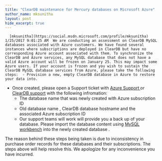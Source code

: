 ```yaml
---
title: "ClearDB maintenance for Mercury databases on Microsoft Azure"
author_name: mksunitha
layout: post
hide_excerpt: true
---
```

      [mksunitha](https://social.msdn.microsoft.com/profile/mksunitha)  1/25/2017 9:01:25 AM  We are conducting an assessment on ClearDB MySQL databases associated with Azure customers. We have found several instances where subscriptions are deployed in ClearDB but have no corresponding Azure account associated with them. To synchronize the ClearDB and Azure services, any MySQL database that does not have a valid Azure account will be frozen on January 25. This may impact some Azure users. If your account is frozen and you wish to sustain the ClearDB MySQL database services from Azure, please take the following steps:  - Provision a new, empty ClearDB database in Azure to restore your data into.
 - Once created, please open a Support ticket with [Azure Support ](https://azure.microsoft.com/en-us/support/options/)or [ClearDB support](https://www.cleardb.com/developers/help/support) with the following infromation: 
	 - The database name that was newly created with Azure subscription ID
	 - Old database name , ClearDB database hostname and the associated Azure subscription ID
	 - Our support teams will work will provide you a back up of your database. Please import the database content using [MySQL workbench](https://dev.mysql.com/doc/workbench/en/wb-admin-export-import.html) into the newly created database .
	  
  The reason behind these steps being taken is due to inconsistency in purchase order records for these databases and their subscriptions. The steps above will help resolve this. We apologize for any inconvenience you have incurred.     